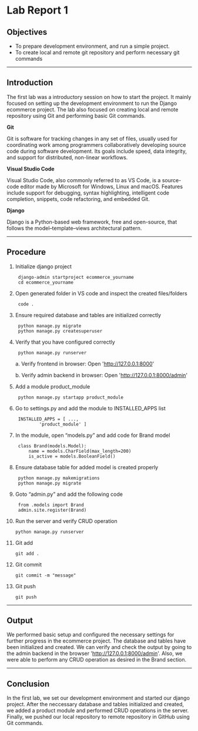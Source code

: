 # Lab Report 1

## Objectives

* To prepare development environment, and run a simple project.
* To create local and remote git repository and perform necessary git commands

***

## Introduction

The first lab was a introductory session on how to start the project. It mainly focused on setting up the development environment to run the Django ecommerce project. The lab also focused on creating local and remote repository using Git and performing basic Git commands.

**Git**

Git is software for tracking changes in any set of files, usually used for coordinating work among programmers collaboratively developing source code during software development. Its goals include speed, data integrity, and support for distributed, non-linear workflows.

**Visual Studio Code**

Visual Studio Code, also commonly referred to as VS Code, is a source-code editor made by Microsoft for Windows, Linux and macOS. Features include support for debugging, syntax highlighting, intelligent code completion, snippets, code refactoring, and embedded Git.

**Django**

Django is a Python-based web framework, free and open-source, that follows the model–template–views architectural pattern.

***

## Procedure

1. Initialize django project

        django-admin startproject ecommerce_yourname
        cd ecommerce_yourname

2. Open generated folder in VS code and inspect the created files/folders

        code .
        
3. Ensure required database and tables are initialized correctly

        python manage.py migrate
        python manage.py createsuperuser

4. Verify that you have configured correctly

        python manage.py runserver

    a. Verify frontend in browser: Open 'http://127.0.0.1:8000'

    b. Verify admin backend in browser: Open 'http://127.0.0.1:8000/admin'

5. Add a module product_module

        python manage.py startapp product_module

6. Go to settings.py and add the module to INSTALLED_APPS list

        INSTALLED_APPS = [ ...,
                'product_module' ]

7. In the module, open “models.py” and add code for Brand model

        class Brand(models.Model):
            name = models.CharField(max_length=200)
            is_active = models.BooleanField()

8. Ensure database table for added model is created properly

        python manage.py makemigrations
        python manage.py migrate

9. Goto “admin.py” and add the following code

        from .models import Brand
        admin.site.register(Brand)

10. Run the server and verify CRUD operation

        python manage.py runserver

11. Git add

        git add .

12. Git commit

        git commit -m "message"

13. Git push

        git push

***

## Output

We performed basic setup and configured the necessary settings for further progress in the ecommerce project. The database and tables have been initialized and created. We can verify and check the output by going to the admin backend in the browser 'http://127.0.0.1:8000/admin'. Also, we were able to perform any CRUD operation as desired in the Brand section.

***

## Conclusion

In the first lab, we set our development environment and started our django project. After the neccessary database and tables initialized and created, we added a product module and performed CRUD operations in the server. Finally, we pushed our local repository to remote repository in GitHub using Git commands.
